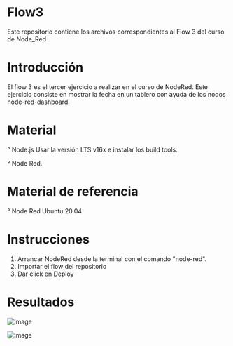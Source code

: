 # Flow3
Este repositorio contiene los archivos correspondientes al Flow 3 del curso de Node_Red

# Introducción
El flow 3 es el tercer ejercicio a realizar en el curso de NodeRed. Este ejercicio consiste en mostrar la fecha en un tablero con ayuda de los nodos node-red-dashboard.

# Material
° Node.js Usar la versión LTS v16x e instalar los build tools.

° Node Red.

# Material de referencia

° Node Red Ubuntu 20.04

# Instrucciones

1. Arrancar NodeRed desde la terminal con el comando "node-red".
2. Importar el flow del repositorio 
3. Dar click en Deploy

# Resultados
![image](https://user-images.githubusercontent.com/111294774/189576748-8e82f680-e45d-4aa6-b9c9-2c8f31447515.png)

![image](https://user-images.githubusercontent.com/111294774/189579326-ba3b5977-ad61-4c66-99a5-1e739197ab71.png)

